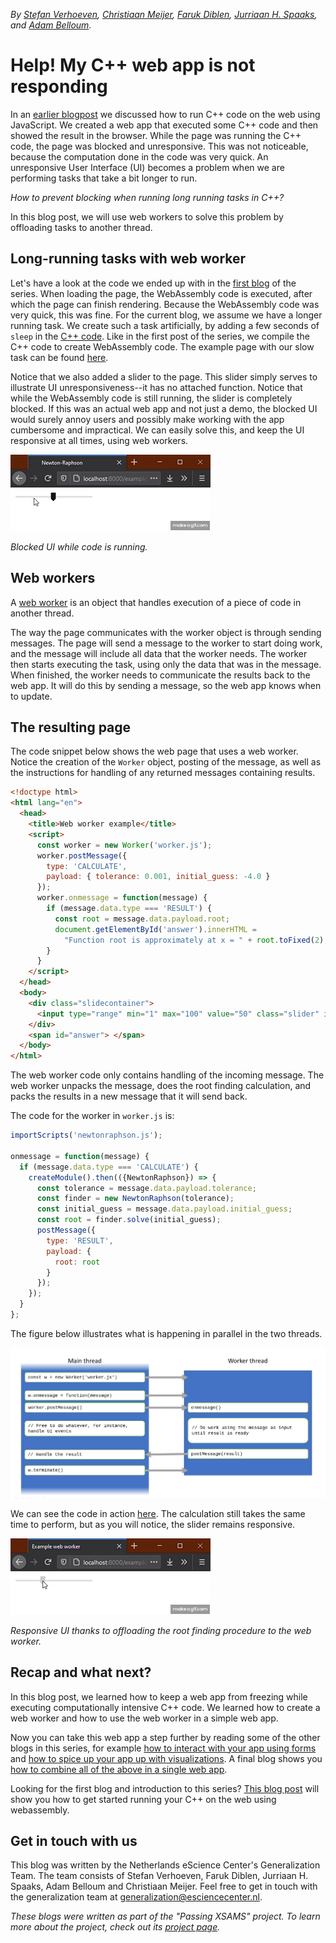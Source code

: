 _By [Stefan Verhoeven](https://orcid.org/0000-0002-5821-2060), [Christiaan Meijer](https://orcid.org/0000-0002-5529-5761), [Faruk Diblen](https://orcid.org/0000-0002-0989-929X),
[Jurriaan H. Spaaks](https://orcid.org/0000-0002-7064-4069), and [Adam Belloum](https://orcid.org/0000-0001-6306-6937)._

# Help! My C++ web app is not responding

In an [earlier blogpost](../webassembly/README.md) we discussed how to run C++ code on the web using JavaScript. We
created a web app that executed some C++ code and then showed the result in the browser. While the page was running the
C++ code, the page was blocked and unresponsive. This was not noticeable, because the computation done in the code was
very quick. An unresponsive User Interface (UI) becomes a problem when we are performing tasks that take a bit longer to
run.

_How to prevent blocking when running long running tasks in C++?_

In this blog post, we will use web workers to solve this problem by offloading tasks to another thread.

## Long-running tasks with web worker

Let's have a look at the code we ended up with in the [first blog](../webassembly/README.md) of the series. When loading
the page, the WebAssembly code is executed, after which the page can finish rendering. Because the WebAssembly code was
very quick, this was fine. For the current blog, we assume we have a longer running task. We create such a task
artificially, by adding a few seconds of `sleep` in the [C++ code](https://github.com/NLESC-JCER/run-cpp-on-web/blob/master/web-worker/newtonraphson.cpp). Like in the first post of the series, we compile the C++ code to create WebAssembly code. The
example page with our slow task can be found [here](https://nlesc-jcer.github.io/run-cpp-on-web/web-worker/example-blocking.html).

Notice that we also added a slider to the page. This slider simply serves to illustrate UI unresponsiveness--it has no attached
function. Notice that while the WebAssembly code is still running, the slider is completely blocked. If this was an
actual web app and not just a demo, the blocked UI would surely annoy users and possibly make working with the app
cumbersome and impractical. We can easily solve this, and keep the UI responsive at all times, using web workers.

![blocked ui](blocking.gif)

_Blocked UI while code is running._

## Web workers

A [web worker](https://developer.mozilla.org/en-US/docs/Web/API/Web_Workers_API) is an object that handles execution of
a piece of code in another thread.

The way the page communicates with the worker object is through sending messages. The page will send a message to the
worker to start doing work, and the message will include all data that the worker needs. The worker then starts
executing the task, using only the data that was in the message. When finished, the worker needs to communicate the
results back to the web app. It will do this by sending a message, so the web app knows when to update.

## The resulting page

The code snippet below shows the web page that uses a web worker. Notice the creation of the `Worker` object, posting of the
message, as well as the instructions for handling of any returned messages containing results.

```html
<!doctype html>
<html lang="en">
  <head>
    <title>Web worker example</title>
    <script>
      const worker = new Worker('worker.js');
      worker.postMessage({
        type: 'CALCULATE',
        payload: { tolerance: 0.001, initial_guess: -4.0 }
      });
      worker.onmessage = function(message) {
        if (message.data.type === 'RESULT') {
          const root = message.data.payload.root;
          document.getElementById('answer').innerHTML =
            "Function root is approximately at x = " + root.toFixed(2);
        }
      }
    </script>
  </head>
  <body>
    <div class="slidecontainer">
      <input type="range" min="1" max="100" value="50" class="slider" id="myRange">
    </div>
    <span id="answer"> </span>
  </body>
</html>
```

The web worker code only contains handling of the incoming message. The web worker unpacks the
message, does the root finding calculation, and packs the results in a new message that it will send back.

The code for the worker in `worker.js` is:

```js
importScripts('newtonraphson.js');

onmessage = function(message) {
  if (message.data.type === 'CALCULATE') {
    createModule().then(({NewtonRaphson}) => {
      const tolerance = message.data.payload.tolerance;
      const finder = new NewtonRaphson(tolerance);
      const initial_guess = message.data.payload.initial_guess;
      const root = finder.solve(initial_guess);
      postMessage({
        type: 'RESULT',
        payload: {
          root: root
        }
      });
    });
  }
};
```

The figure below illustrates what is happening in parallel in the two threads.

![threads](threads.png)

We can see the code in action
[here](https://nlesc-jcer.github.io/run-cpp-on-web/web-worker/example-web-worker.html). The calculation still takes
the same time to perform, but as you will notice, the slider remains responsive.

![responsive ui](web-worker.gif)

_Responsive UI thanks to offloading the root finding procedure to the web worker._

## Recap and what next?

In this blog post, we learned how to keep a web app from freezing while executing computationally intensive C++
code. We learned how to create a web worker and how to use the web worker in a simple web app. 

Now you can take this web app a step further by reading some of the other blogs in this series, for example [how to interact with your app using forms](../react/README.md) and [how to spice up your app up with
visualizations](../vega/README.md). A final blog shows you [how to combine all of the above in a single web app](../kitchen-sink/README.md).

Looking for the first blog and introduction to this series? [This blog post](../webassembly/README.md) will show you how
to get started running your C++ on the web using webassembly.

## Get in touch with us


This blog was written by the Netherlands eScience Center's Generalization Team. The team consists of Stefan Verhoeven,
Faruk Diblen, Jurriaan H. Spaaks, Adam Belloum and Christiaan Meijer. Feel free to get in touch with the generalization
team at generalization@esciencecenter.nl.

_These blogs were written as part of the "Passing XSAMS" project. To learn more about the project, check out its
[project page](https://www.esciencecenter.nl/projects/passing-xsams/)._
